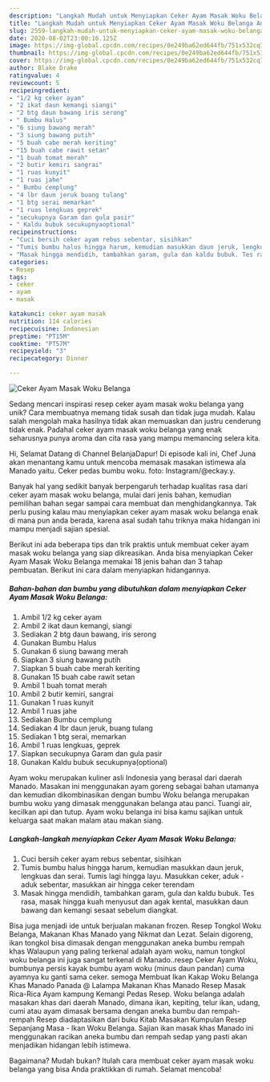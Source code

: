 ```yaml
---
description: "Langkah Mudah untuk Menyiapkan Ceker Ayam Masak Woku Belanga Anti Gagal"
title: "Langkah Mudah untuk Menyiapkan Ceker Ayam Masak Woku Belanga Anti Gagal"
slug: 2559-langkah-mudah-untuk-menyiapkan-ceker-ayam-masak-woku-belanga-anti-gagal
date: 2020-08-02T23:00:16.125Z
image: https://img-global.cpcdn.com/recipes/0e249ba62ed644fb/751x532cq70/ceker-ayam-masak-woku-belanga-foto-resep-utama.jpg
thumbnail: https://img-global.cpcdn.com/recipes/0e249ba62ed644fb/751x532cq70/ceker-ayam-masak-woku-belanga-foto-resep-utama.jpg
cover: https://img-global.cpcdn.com/recipes/0e249ba62ed644fb/751x532cq70/ceker-ayam-masak-woku-belanga-foto-resep-utama.jpg
author: Blake Drake
ratingvalue: 4
reviewcount: 5
recipeingredient:
- "1/2 kg ceker ayam"
- "2 ikat daun kemangi siangi"
- "2 btg daun bawang iris serong"
- " Bumbu Halus"
- "6 siung bawang merah"
- "3 siung bawang putih"
- "5 buah cabe merah keriting"
- "15 buah cabe rawit setan"
- "1 buah tomat merah"
- "2 butir kemiri sangrai"
- "1 ruas kunyit"
- "1 ruas jahe"
- " Bumbu cemplung"
- "4 lbr daun jeruk buang tulang"
- "1 btg serai memarkan"
- "1 ruas lengkuas geprek"
- "secukupnya Garam dan gula pasir"
- " Kaldu bubuk secukupnyaoptional"
recipeinstructions:
- "Cuci bersih ceker ayam rebus sebentar, sisihkan"
- "Tumis bumbu halus hingga harum, kemudian masukkan daun jeruk, lengkuas dan serai. Tumis lagi hingga layu. Masukkan ceker, aduk - aduk sebentar, masukkan air hingga ceker terendam"
- "Masak hingga mendidih, tambahkan garam, gula dan kaldu bubuk. Tes rasa, masak hingga kuah menyusut dan agak kental, masukkan daun bawang dan kemangi sesaat sebelum diangkat."
categories:
- Resep
tags:
- ceker
- ayam
- masak

katakunci: ceker ayam masak 
nutrition: 114 calories
recipecuisine: Indonesian
preptime: "PT15M"
cooktime: "PT57M"
recipeyield: "3"
recipecategory: Dinner

---
```



![Ceker Ayam Masak Woku Belanga](https://img-global.cpcdn.com/recipes/0e249ba62ed644fb/751x532cq70/ceker-ayam-masak-woku-belanga-foto-resep-utama.jpg)

Sedang mencari inspirasi resep ceker ayam masak woku belanga yang unik? Cara membuatnya memang tidak susah dan tidak juga mudah. Kalau salah mengolah maka hasilnya tidak akan memuaskan dan justru cenderung tidak enak. Padahal ceker ayam masak woku belanga yang enak seharusnya punya aroma dan cita rasa yang mampu memancing selera kita.

Hi, Selamat Datang di Channel BelanjaDapur! Di episode kali ini, Chef Juna akan menantang kamu untuk mencoba memasak masakan istimewa ala Manado yaitu. Ceker pedas bumbu woku. foto: Instagram/@eckay.y.

Banyak hal yang sedikit banyak berpengaruh terhadap kualitas rasa dari ceker ayam masak woku belanga, mulai dari jenis bahan, kemudian pemilihan bahan segar sampai cara membuat dan menghidangkannya. Tak perlu pusing kalau mau menyiapkan ceker ayam masak woku belanga enak di mana pun anda berada, karena asal sudah tahu triknya maka hidangan ini mampu menjadi sajian spesial.


Berikut ini ada beberapa tips dan trik praktis untuk membuat ceker ayam masak woku belanga yang siap dikreasikan. Anda bisa menyiapkan Ceker Ayam Masak Woku Belanga memakai 18 jenis bahan dan 3 tahap pembuatan. Berikut ini cara dalam menyiapkan hidangannya.

<!--inarticleads1-->

##### Bahan-bahan dan bumbu yang dibutuhkan dalam menyiapkan Ceker Ayam Masak Woku Belanga:

1. Ambil 1/2 kg ceker ayam
1. Ambil 2 ikat daun kemangi, siangi
1. Sediakan 2 btg daun bawang, iris serong
1. Gunakan  Bumbu Halus
1. Gunakan 6 siung bawang merah
1. Siapkan 3 siung bawang putih
1. Siapkan 5 buah cabe merah keriting
1. Gunakan 15 buah cabe rawit setan
1. Ambil 1 buah tomat merah
1. Ambil 2 butir kemiri, sangrai
1. Gunakan 1 ruas kunyit
1. Ambil 1 ruas jahe
1. Sediakan  Bumbu cemplung
1. Sediakan 4 lbr daun jeruk, buang tulang
1. Sediakan 1 btg serai, memarkan
1. Ambil 1 ruas lengkuas, geprek
1. Siapkan secukupnya Garam dan gula pasir
1. Gunakan  Kaldu bubuk secukupnya(optional)


Ayam woku merupakan kuliner asli Indonesia yang berasal dari daerah Manado. Masakan ini menggunakan ayam goreng sebagai bahan utamanya dan kemudian dikombinasikan dengan bumbu Woku belanga merupakan bumbu woku yang dimasak menggunakan belanga atau panci. Tuangi air, kecilkan api dan tutup. Ayam woku belanga ini bisa kamu sajikan untuk keluarga saat makan malam atau makan siang. 

<!--inarticleads2-->

##### Langkah-langkah menyiapkan Ceker Ayam Masak Woku Belanga:

1. Cuci bersih ceker ayam rebus sebentar, sisihkan
1. Tumis bumbu halus hingga harum, kemudian masukkan daun jeruk, lengkuas dan serai. Tumis lagi hingga layu. Masukkan ceker, aduk - aduk sebentar, masukkan air hingga ceker terendam
1. Masak hingga mendidih, tambahkan garam, gula dan kaldu bubuk. Tes rasa, masak hingga kuah menyusut dan agak kental, masukkan daun bawang dan kemangi sesaat sebelum diangkat.


Bisa juga menjadi ide untuk berjualan makanan frozen. Resep Tongkol Woku Belanga, Makanan Khas Manado yang Nikmat dan Lezat. Selain digoreng, ikan tongkol bisa dimasak dengan menggunakan aneka bumbu rempah khas Walaupun yang paling terkenal adalah ayam woku, namun tongkol woku belanga ini juga sangat terkenal di Manado..resep Ceker Ayam Woku, bumbunya persis kayak bumbu ayam woku (minus daun pandan) cuma ayamnya ku ganti sama ceker. semoga Membuat Ikan Kakap Woku Belanga Khas Manado Panada @ Lalampa Makanan Khas Manado Resep Masak Rica-Rica Ayam kampung Kemangi Pedas Resep. Woku belanga adalah masakan khas dari daerah Manado, dimana ikan, kepiting, telur ikan, udang, cumi atau ayam dimasak bersama dengan aneka bumbu dan rempah-rempah Resep diadaptasikan dari buku Kitab Masakan Kumpulan Resep Sepanjang Masa - Ikan Woku Belanga. Sajian ikan masak khas Manado ini menggunakan racikan aneka bumbu dan rempah sedap yang pasti akan menjadikan hidangan lebih istimewa. 

Bagaimana? Mudah bukan? Itulah cara membuat ceker ayam masak woku belanga yang bisa Anda praktikkan di rumah. Selamat mencoba!
